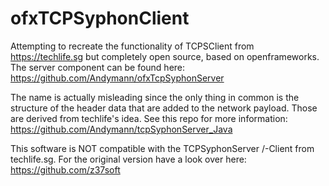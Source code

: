 # ofxTCPSyphonClient
Attempting to recreate the functionality of TCPSClient from https://techlife.sg but completely open source, based on openframeworks.
The server component can be found here: https://github.com/Andymann/ofxTcpSyphonServer

The name is actually misleading since the only thing in common is the structure of the header data that are added to the network payload. 
Those are derived from techlife's idea. See this repo for more information: https://github.com/Andymann/tcpSyphonServer_Java

This software is NOT compatible with the TCPSyphonServer /-Client from techlife.sg. For the original version have a look over here: https://github.com/z37soft
